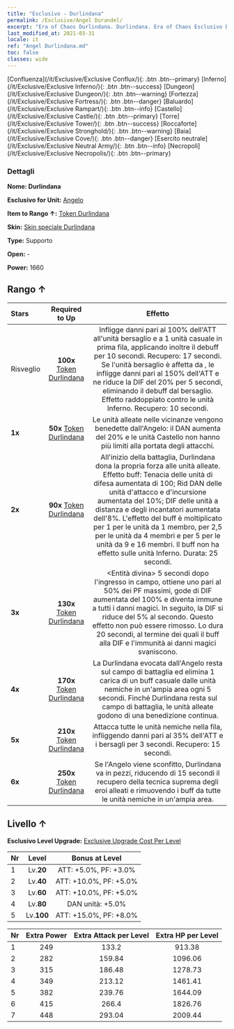 ```yaml
---
title: "Esclusivo - Durlindana"
permalink: /Exclusive/Angel Durandel/
excerpt: "Era of Chaos Durlindana. Durlindana. Era of Chaos Esclusivo Durlindana. Angelo Esclusivo."
last_modified_at: 2021-03-31
locale: it
ref: "Angel Durlindana.md"
toc: false
classes: wide
---
```

 [Confluenza](/it/Exclusive/Exclusive Conflux/){: .btn .btn--primary} [Inferno](/it/Exclusive/Exclusive Inferno/){: .btn .btn--success} [Dungeon](/it/Exclusive/Exclusive Dungeon/){: .btn .btn--warning} [Fortezza](/it/Exclusive/Exclusive Fortress/){: .btn .btn--danger} [Baluardo](/it/Exclusive/Exclusive Rampart/){: .btn .btn--info} [Castello](/it/Exclusive/Exclusive Castle/){: .btn .btn--primary} [Torre](/it/Exclusive/Exclusive Tower/){: .btn .btn--success} [Roccaforte](/it/Exclusive/Exclusive Stronghold/){: .btn .btn--warning} [Baia](/it/Exclusive/Exclusive Cove/){: .btn .btn--danger} [Esercito neutrale](/it/Exclusive/Exclusive Neutral Army/){: .btn .btn--info} [Necropoli](/it/Exclusive/Exclusive Necropolis/){: .btn .btn--primary} 

### Dettagli
 **Nome: Durlindana** 

 **Esclusivo for Unit:** [Angelo](/it/units/Angel/) 

 **Item to Rango ↑:** [Token Durlindana](/it/Items/con_973/)

 **Skin:** [Skin speciale Durlindana](/it/Items/con_641/)

 **Type:** Supporto

 **Open:** -

 **Power:** 1660

## Rango ↑

  |     Stars    |  Required to Up | Effetto |
  |:-------------|:---------------:|:---------------:|
  |  Risveglio  | **100x** [Token Durlindana](/it/Items/con_973/) | <Rappresaglia> Infligge danni pari al 100% dell'ATT all'unità bersaglio e a 1 unità casuale in prima fila, applicando inoltre il debuff <Rappresaglia> per 10 secondi. Recupero: 17 secondi. Se l'unità bersaglio è affetta da <Rappresaglia>, le infligge danni pari al 150% dell'ATT e ne riduce la DIF del 20% per 5 secondi, eliminando il debuff <Rappresaglia> dal bersaglio. Effetto raddoppiato contro le unità Inferno. Recupero: 10 secondi. |
  | **1x** <i class="fas fa-star"/> | **50x** [Token Durlindana](/it/Items/con_973/) | Le unità alleate nelle vicinanze vengono benedette dall'Angelo: il DAN aumenta del 20% e le unità Castello non hanno più limiti alla portata degli attacchi. |
  | **2x** <i class="fas fa-star"/> | **90x** [Token Durlindana](/it/Items/con_973/) | <Durlindana> All'inizio della battaglia, Durlindana dona la propria forza alle unità alleate. Effetto buff: Tenacia delle unità di difesa aumentata di 100; Rid DAN delle unità d'attacco e d'incursione aumentata del 10%; DIF delle unità a distanza e degli incantatori aumentata dell'8%. L'effetto del buff è moltiplicato per 1 per le unità da 1 membro, per 2,5 per le unità da 4 membri e per 5 per le unità da 9 e 16 membri. Il buff non ha effetto sulle unità Inferno. Durata: 25 secondi. |
  | **3x** <i class="fas fa-star"/> | **130x** [Token Durlindana](/it/Items/con_973/) | <Entità divina> 5 secondi dopo l'ingresso in campo, ottiene uno <scudo> pari al 50% dei PF massimi, gode di DIF aumentata del 100% e diventa immune a tutti i danni magici. In seguito, la DIF si riduce del 5% al secondo. Questo effetto non può essere rimosso. Lo <scudo> dura 20 secondi, al termine dei quali il buff alla DIF e l'immunità ai danni magici svaniscono. |
  | **4x** <i class="fas fa-star"/> | **170x** [Token Durlindana](/it/Items/con_973/) | La Durlindana evocata dall'Angelo resta sul campo di battaglia ed elimina 1 carica di un buff casuale dalle unità nemiche in un'ampia area ogni 5 secondi. Finché Durlindana resta sul campo di battaglia, le unità alleate godono di una benedizione continua. |
  | **5x** <i class="fas fa-star"/> | **210x** [Token Durlindana](/it/Items/con_973/) | <Castigo> Attacca tutte le unità nemiche nella fila, infliggendo danni pari al 35% dell'ATT e <stordendo> i bersagli per 3 secondi. Recupero: 15 secondi. |
  | **6x** <i class="fas fa-star"/> | **250x** [Token Durlindana](/it/Items/con_973/) | Se l'Angelo viene sconfitto, Durlindana va in pezzi, riducendo di 15 secondi il recupero della tecnica suprema degli eroi alleati e rimuovendo i buff da tutte le unità nemiche in un'ampia area. |


## Livello ↑
 **Esclusivo Level Upgrade:** [Exclusive Upgrade Cost Per Level](/Exclusive/ExclusiveUpgradeCostPerLevel/)

  |  Nr  |   Level  | Bonus at Level |
  |:-----|:--------:|:--------------:|
  | 1 | Lv.**20** | ATT: +5.0%, PF: +3.0% |
  | 2 | Lv.**40** | ATT: +10.0%, PF: +5.0% |
  | 3 | Lv.**60** | ATT: +10.0%, PF: +5.0% |
  | 4 | Lv.**80** | DAN unità: +5.0% |
  | 5 | Lv.**100** | ATT: +15.0%, PF: +8.0% |


  |  Nr  |  Extra Power | Extra Attack per Level | Extra HP per Level |
  |:-----|:--------:|:--------:|:--------:|
  | 1 | 249 | 133.2 | 913.38 |
  | 2 | 282 | 159.84 | 1096.06 |
  | 3 | 315 | 186.48 | 1278.73 |
  | 4 | 349 | 213.12 | 1461.41 |
  | 5 | 382 | 239.76 | 1644.09 |
  | 6 | 415 | 266.4 | 1826.76 |
  | 7 | 448 | 293.04 | 2009.44 |


